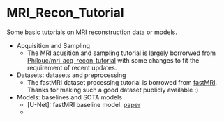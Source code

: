 # MRI_Recon_Tutorial

Some basic tutorials on MRI reconstruction data or models.

- Acquisition and Sampling
  - The MRI acusition and sampling tutorial is largely borrorwed from [Philouc/mri_acq_recon_tutorial](https://github.com/philouc/mri_acq_recon_tutorial/) with some changes to fit the requirement of recent updates.
- Datasets: datasets and preprocessing
  - The fastMRI dataset processing tutorial is borrowed from [fastMRI](https://github.com/facebookresearch/fastMRI). Thanks for making such a good dataset publicly available :)
- Models: baselines and SOTA models
  - [U-Net]: fastMRI baseline model. [paper](https://arxiv.org/abs/1811.08839)
  - 

